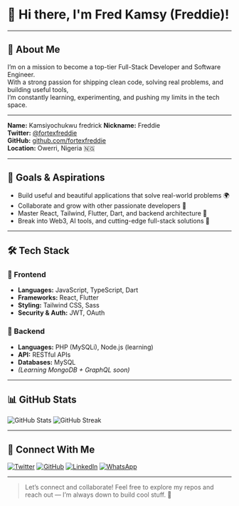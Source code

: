 # 👋 Hi there, I'm Fred Kamsy (**Freddie**)!

---

## 📌 About Me

I’m on a mission to become a top-tier Full-Stack Developer and Software Engineer.  
With a strong passion for shipping clean code, solving real problems, and building useful tools,  
I’m constantly learning, experimenting, and pushing my limits in the tech space.

---

**Name:** Kamsiyochukwu fredrick 
**Nickname:** Freddie  
**Twitter:** [@fortexfreddie](https://twitter.com/fortexfreddie)  
**GitHub:** [github.com/fortexfreddie](https://github.com/fortexfreddie)  
**Location:** Owerri, Nigeria 🇳🇬

---

## 🎯 Goals & Aspirations

- Build useful and beautiful applications that solve real-world problems 🌍  
- Collaborate and grow with other passionate developers 🤝  
- Master React, Tailwind, Flutter, Dart, and backend architecture 🧠  
- Break into Web3, AI tools, and cutting-edge full-stack solutions 🚀

---

## 🛠 Tech Stack

### 🚧 Frontend
- **Languages:** JavaScript, TypeScript, Dart  
- **Frameworks:** React, Flutter  
- **Styling:** Tailwind CSS, Sass  
- **Security & Auth:** JWT, OAuth  

### 🔧 Backend
- **Languages:** PHP (MySQLi), Node.js (learning)  
- **API:** RESTful APIs  
- **Databases:** MySQL  
- *(Learning MongoDB + GraphQL soon)*  

---

## 📊 GitHub Stats

![GitHub Stats](https://github-readme-stats.vercel.app/api?username=fortexfreddie&show_icons=true&theme=radical&border_radius=10)
![GitHub Streak](https://github-readme-streak-stats.herokuapp.com/?user=fortexfreddie&theme=radical&border_radius=10)

---

## 📱 Connect With Me

[![Twitter](https://img.shields.io/badge/Twitter-%231DA1F2.svg?logo=twitter&logoColor=white&style=for-the-badge)](https://twitter.com/fortexfreddie)
[![GitHub](https://img.shields.io/badge/GitHub-%2312100E.svg?logo=github&logoColor=white&style=for-the-badge)](https://github.com/fortexfreddie)
[![LinkedIn](https://img.shields.io/badge/LinkedIn-%230077B5.svg?logo=linkedin&logoColor=white&style=for-the-badge)](https://linkedin.com/in/yourhandle)
[![WhatsApp](https://img.shields.io/badge/WhatsApp-25D366?logo=whatsapp&logoColor=white&style=for-the-badge)](https://wa.me/234XXXXXXXXXX)

---

> Let’s connect and collaborate! Feel free to explore my repos and reach out — I’m always down to build cool stuff. 💬

